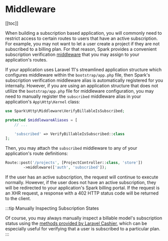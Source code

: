 # Middleware

[[toc]]

When building a subscription based application, you will commonly need to restrict access to certain routes to users that have an active subscription. For example, you may not want to let a user create a project if they are not subscribed to a billing plan. For that reason, Spark provides a convenient subscription verification [middleware](https://laravel.com/docs/middleware) that you may assign to your application's routes.

If your application uses Laravel 11's streamlined application structure which configures middleware within the `bootstrap/app.php` file, then Spark's subscription verification middleware alias is automatically registered for you internally. However, if you are using an application structure that does not utilize the `bootstrap/app.php` file for middleware configuration, you may need to manually register the `subscribed` middleware alias in your application's `App\Http\Kernel` class:

```php
use Spark\Http\Middleware\VerifyBillableIsSubscribed;

protected $middlewareAliases = [
    // ...

    'subscribed' => VerifyBillableIsSubscribed::class
];
```

Then, you may attach the `subscribed` middleware to any of your application's route definitions:

```php
Route::post('/projects', [ProjectController::class, 'store'])
        ->middleware(['auth', 'subscribed']);
```

If the user has an active subscription, the request will continue to execute normally. However, if the user does not have an active subscription, they will be redirected to your application's Spark billing portal. If the request is an XHR request, a response with a 402 HTTP status code will be returned to the client.

:::tip Manually Inspecting Subscription States

Of course, you may always manually inspect a billable model's subscription status using the [methods provided by Laravel Cashier](https://laravel.com/docs/billing#checking-subscription-status), which can be especially useful for verifying that a user is subscribed to a particular plan.
:::
